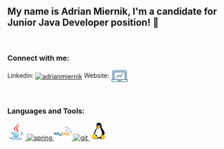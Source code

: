 <h2 align="left">My name is Adrian Miernik, I'm a candidate for Junior Java Developer position! 👋</h2>
</hr>
<br/>
<h3 align="left">Connect with me:</h3>
<p align="left">
<a>Linkedin:</a>
<a href="https://www.linkedin.com/in/adrian-miernik/" target="blank"><img align="center" src="https://cdn.jsdelivr.net/npm/simple-icons@3.0.1/icons/linkedin.svg" alt="adrianmiernik" height="30" width="40" /></a>
<a>Website:</a>
<a href="https://adrianmiernik.com/" target="blank"><img align="center" src="https://github.com/AdrianMiernik/AdrianMiernik/blob/main/Logo.png" alt="adrianmiernik" height="30" width="40" /></a>
</p>
<br/>

<h3 align="left">Languages and Tools:</h3>
<p align="left"> 
   <a href="https://www.java.com" target="_blank"> <img src="https://raw.githubusercontent.com/devicons/devicon/master/icons/java/java-original.svg" alt="java" width="40" height="40"/> </a> 
  <a href="https://spring.io/" target="_blank"> <img src="https://www.vectorlogo.zone/logos/springio/springio-icon.svg" alt="spring" width="40" height="40"/> </a>
   <a href="https://www.mysql.com/" target="_blank"> <img src="https://raw.githubusercontent.com/devicons/devicon/master/icons/mysql/mysql-original-wordmark.svg" alt="mysql" width="40" height="40"/> </a> 
  <a href="https://git-scm.com/" target="_blank"> <img src="https://www.vectorlogo.zone/logos/git-scm/git-scm-icon.svg" alt="git" width="40" height="40"/> </a> 
  <a href="https://www.linux.org/" target="_blank"> <img src="https://raw.githubusercontent.com/devicons/devicon/master/icons/linux/linux-original.svg" alt="linux" width="40" height="40"/> </a> 
  </p>
